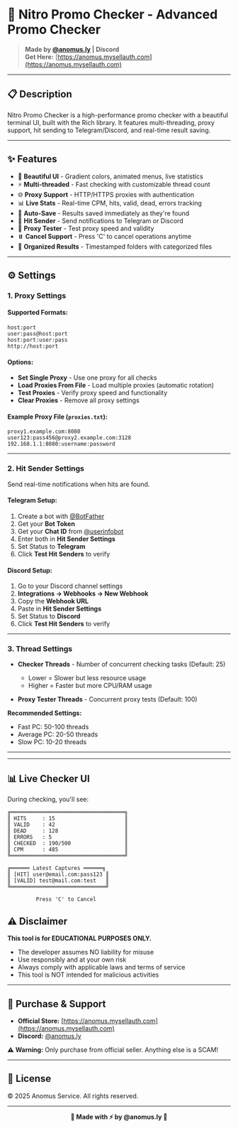 # 🔮 Nitro Promo Checker - Advanced Promo Checker

> **Made by [@anomus.ly](https://t.me/anomus.ly) | Discord**  
> **Get Here:** [https://anomus.mysellauth.com](https://anomus.mysellauth.com)

---

## 📋 Description

Nitro Promo Checker is a high-performance promo checker with a beautiful terminal UI, built with the Rich library. It features multi-threading, proxy support, hit sending to Telegram/Discord, and real-time result saving.

---

## ✨ Features

- 🎨 **Beautiful UI** - Gradient colors, animated menus, live statistics
- ⚡ **Multi-threaded** - Fast checking with customizable thread count
- 🌐 **Proxy Support** - HTTP/HTTPS proxies with authentication
- 📊 **Live Stats** - Real-time CPM, hits, valid, dead, errors tracking
- 💾 **Auto-Save** - Results saved immediately as they're found
- 📱 **Hit Sender** - Send notifications to Telegram or Discord
- 🧪 **Proxy Tester** - Test proxy speed and validity
- ⏸️ **Cancel Support** - Press 'C' to cancel operations anytime
- 📁 **Organized Results** - Timestamped folders with categorized files

---

## ⚙️ Settings

### 1. Proxy Settings

#### Supported Formats:
```
host:port
user:pass@host:port
host:port:user:pass
http://host:port
```

#### Options:
- **Set Single Proxy** - Use one proxy for all checks
- **Load Proxies From File** - Load multiple proxies (automatic rotation)
- **Test Proxies** - Verify proxy speed and functionality
- **Clear Proxies** - Remove all proxy settings

#### Example Proxy File (`proxies.txt`):
```
proxy1.example.com:8080
user123:pass456@proxy2.example.com:3128
192.168.1.1:8080:username:password
```

---

### 2. Hit Sender Settings

Send real-time notifications when hits are found.

#### Telegram Setup:
1. Create a bot with [@BotFather](https://t.me/BotFather)
2. Get your **Bot Token**
3. Get your **Chat ID** from [@userinfobot](https://t.me/userinfobot)
4. Enter both in **Hit Sender Settings**
5. Set Status to **Telegram**
6. Click **Test Hit Senders** to verify

#### Discord Setup:
1. Go to your Discord channel settings
2. **Integrations → Webhooks → New Webhook**
3. Copy the **Webhook URL**
4. Paste in **Hit Sender Settings**
5. Set Status to **Discord**
6. Click **Test Hit Senders** to verify

---

### 3. Thread Settings

- **Checker Threads** - Number of concurrent checking tasks (Default: 25)
  - Lower = Slower but less resource usage
  - Higher = Faster but more CPU/RAM usage
  
- **Proxy Tester Threads** - Concurrent proxy tests (Default: 100)

**Recommended Settings:**
- Fast PC: 50-100 threads
- Average PC: 20-50 threads
- Slow PC: 10-20 threads

---

---

## 📊 Live Checker UI

During checking, you'll see:

```
╔════════════════════════════════════╗
║ HITS     : 15                      ║
║ VALID    : 42                      ║
║ DEAD     : 128                     ║
║ ERRORS   : 5                       ║
║ CHECKED  : 190/500                 ║
║ CPM      : 485                     ║
╚════════════════════════════════════╝

╔══════ Latest Captures ══════╗
║ [HIT] user@email.com:pass123 ║
║ [VALID] test@mail.com:test   ║
╚══════════════════════════════╝

         Press 'C' to Cancel
```

## ⚠️ Disclaimer

**This tool is for EDUCATIONAL PURPOSES ONLY.**

- The developer assumes NO liability for misuse
- Use responsibly and at your own risk
- Always comply with applicable laws and terms of service
- This tool is NOT intended for malicious activities

---

## 🛒 Purchase & Support

- **Official Store:** [https://anomus.mysellauth.com](https://anomus.mysellauth.com)
- **Discord:** [@anomus.ly](https://t.me/anomus.ly)

⚠️ **Warning:** Only purchase from official seller. Anything else is a SCAM!

---

## 📜 License

© 2025 Anomus Service. All rights reserved.

---

<div align="center">

**🔮 Made with ⚡ by @anomus.ly 🔮**

</div>
